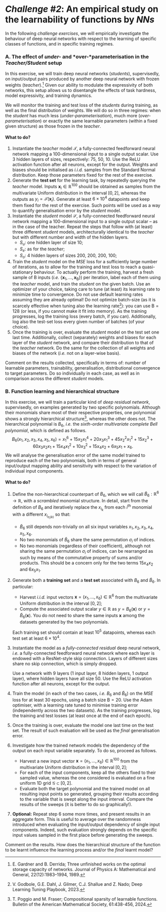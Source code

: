# *Challenge \#2*: An empirical study on the learnability of functions by *NNs*

In the following *challenge exercises*, we will empirically investigate the behaviour of deep neural networks with respect to the learning of specific classes of functions, and in specific training regimes.

### A. The effect of *under-* and *over-*parameterisation in the *Teacher/Student* setup

In this exercise, we will train deep neural networks (*students*), supervisedly, on input/output pairs produced by another deep neural network with frozen weights (*teacher*).[^1] Given our ability to modulate the expressivity of both networks, this setup allows us to disentangle the effects of task hardness, model expressivity, and training dynamics.

We will monitor the training and test loss of the *students* during training, as well as the final distribution of weights. We will do so in three regimes: when the *student* has much less (*under-parameterisation*), much more (*over-parameterisation*) or exactly the same learnable parameters (within a fixed given structure) as those frozen in the *teacher*.

#### What to do?

1.   Instantiate the *teacher* model $\mathcal{T}$, a fully-connected feedforward neural network mapping a $100$-dimensional input to a single output scalar. Use  $3$ hidden layers of sizes, respectively: $75$, $50$, $10$. Use the $\mathsf{ReLU}$ activation function after all neurons, except for the output. Weights and biases should be initialised as *i.i.d.* samples from the Standard Normal distribution. Keep those parameters fixed for the rest of the exercise.
2.   Generate the **test set** for the learning task, by repeatedly querying the *teacher* model. Inputs $\boldsymbol{x}_i \in \mathbb{R}^{100}$ should be obtained as samples from the multivariate Uniform distribution in the interval $[0,2]$, whereas the outputs as $y_i = \mathcal{T}(\boldsymbol{x}_i)$. Generate at least $6 \times 10^4$ datapoints and keep them fixed for the rest of the exercise. Such points will be used as a way to quantify generalisation error by the *student* model.
3.   Instantiate the *student* model $\mathcal{S}$, a fully-connected feedforward neural network mapping a $100$-dimensional input to a single output scalar – as in the case of the teacher. Repeat the steps that follow with (at least) three different *student* models, architecturally identical to the *teacher* but with different number and width of the hidden layers.
     -   $S_u$: one hidden layer of size $10$;
     -   $S_e$: as for the *teacher*;
     -   $S_o$: $4$ hidden layers of sizes $200$, $200$, $200$, $100$;
4.   Train the *student* model on the *MSE* loss for a sufficiently large number of iterations, as to allow for the training and test loss to reach a quasi-stationary behaviour. To actually perform the training, harvest a fresh sample of $\mathsf{B}$ inputs (*i.e.* $\left\{{\boldsymbol{x}_1, \dots, \boldsymbol{x}_{\mathsf{B}}}\right\}$) per iteration, label each of them using the *teacher* model, and train the *student* on the given batch. Use an optimizer of your choice, taking care to tune (at least) its learning rate to minimize time to convergence. Do not use default learning rates assuming they are already optimal! Do not optimize batch-size (as it is scarcely effective when tuning also the learning rate[^2]): you can use $\mathsf{B}=128$ (or less, if you cannot make it fit into memory).
     As the training progresses, log the training loss (every batch, if you can). Additionally, log also the test-set loss every given number of batches (of your choice).
5.   Once the training is over, evaluate the *student* model on the test set one last time. Additionally, collect (separately) weights and biases for each layer of the *student* network, and compare their distribution to that of the *teacher* network. Do the same for the collection of all weights and biases of the network (*i.e.* not on a layer-wise basis).

Comment on the results collected, specifically in terms of: number of learnable parameters, trainability, generalisation, distributional convergence to target parameters. Do so individually in each case, as well as in comparison across the different *student* models.



### B. Function learning and hierarchical structure

In this exercise, we will train a particular kind of *deep residual network*, supervisedly, on examples generated by two specific polynomials. Although their monomials share most of their respective properties, one polynomial shows a strongly hierarchical structure[^3], whereas the other does not. The hierarchical polynomial is $B_6$, *i.e.* the *sixth-order multivariate complete Bell polynomial*, which is defined as follows.
$$
B_6(x_1, x_2, x_3, x_4, x_5, x_6) = x_1^6 + 15x_2x_1^4 + 20x_3x_1^3 + 45x_2^2x_1^2 + 15x_2^3 + 60x_3x_2x_1 + 15x_4x_1^2 + 10x_3^2 + 15x_4x_2 + 6x_5x_1 + x_6 \text{.}
$$
We will analyse the generalisation error of the same model trained to reproduce each of the two polynomials, both in terms of general input/output mapping ability and sensitivity with respect to the variation of individual input components.

#### What to do?

1.   Define the non-hierarchical counterpart of $B_6$, which we will call $\tilde{B}_6: \mathbb{R}^6 \rightarrow \mathbb{R}$, with a *scrambled* monomial structure. In detail, start from the definition of $B_6$ and iteratively replace the $x_{i_k}$ from each $i^{\text{th}}$ monomial with a different $x_{i_{\sigma_{i}(k)}}$ so that:

     -   $\tilde{B}_6$ still depends non-trivially on all six input variables $x_1, x_2, x_3, x_4, x_5, x_6$.
     -   No two monomials of $\tilde{B}_6$ share the same permutation $\sigma_{i}$ of indices.
     -   No two monomials (regardless of their coefficient), although not sharing the same permutation $\sigma_{i}$ of indices, can be rearranged as such by means of the commutative property of sums and/or products. This should be a concern only for the two terms $15x_4x_2$ and $6x_5x_1$.

2.   Generate both a **training set** and a **test set** associated with $B_6$ and $\tilde{B}_6$. In particular:

     -   Harvest *i.i.d.* input vectors $\boldsymbol{x} = (x_1,\dots,x_{6}) \in \mathbb{R}^{6}$ from the multivariate Uniform distribution in the interval $[0,2]$;
     -   Compute the associated output scalar $y \in \mathbb{R}$ as $y = B_6(\boldsymbol{x})$ or $y = \tilde{B}_6(\boldsymbol{x})$. You do not need to share the same inputs $\boldsymbol{x}$ among the datasets generated by the two polynomials.

     Each training set should contain at least $10^{5}$ datapoints, whereas each test set at least $6\times 10^{4}$.

3.   Instantiate the model as a *fully-connected residual* deep neural network, *i.e.* a fully-connected feedforward neural network where each layer is endowed with a ResNet-style skip connection. Layers of different sizes share no skip connection, which is simply dropped.

     Use a network with $9$ layers ($1$ input layer, $8$ hidden layers, $1$ output layer), where hidden layers have all size $50$. Use the $\mathsf{ReLU}$ activation function after all neurons, except for the output.

4.   Train the model (in each of the two cases, *i.e.* $B_6$ and $\tilde{B}_6$) on the *MSE* loss for at least $30$ epochs, using a batch size $\mathsf{B}=20$. Use the $\mathsf{Adam}$ optimiser, with a learning rate tuned to minimise training error (independently across the two datasets). As the training progresses, log the training and test losses (at least once at the end of each epoch).

5.   Once the training is over, evaluate the model one last time on the test set. The result of such evaluation will be used as the *final* generalisation error.

6.   Investigate how the trained network models the dependency of the output on each input variable separately. To do so, proceed as follows.

     -   Harvest a new input vector $\boldsymbol{x} = (x_1,\dots,x_{6}) \in \mathbb{R}^{100}$ from the multivariate Uniform distribution in the interval $[0,2]$;
     -   For each of the input components, keep all the others fixed to their sampled value, whereas the one considered is evaluated on a fine uniform 1D grid $\mathcal{G} \subset [0,2]$.
     -   Evaluate both the target polynomial and the trained model on all resulting input points so generated, grouping their results according to the variable that is swept along the input interval. Compare the results of the sweeps (it is better to do so graphically!).

7.   **Optional:** Repeat step 6 some more times, and present results in an aggregate form. This is useful to average over the randomness introduced when evaluating the input/output dependency of single input components. Indeed, such evaluation strongly depends on the specific input values sampled in the first place before generating the sweeps.

Comment on the results. How does the hierarchical structure of the function to be learnt influence the learning process and/or the *final* learnt model?



[^1]: E. Gardner and B. Derrida; Three unfinished works on the optimal storage capacity of networks. Journal of Physics A: Mathematical and General, 22(12):1983–1994, 1989.
[^2]: V. Godbole, G.E. Dahl, J. Gilmer, C.J. Shallue and Z. Nado; Deep Learning Tuning Playbook, 2023.
[^3]: T. Poggio and M. Fraser; Compositional sparsity of learnable functions. Bulletin of the American Mathematical Society, 61:438-456, 2024.

